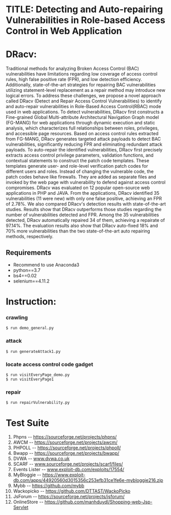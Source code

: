 # TITLE: Detecting and Auto-repairing Vulnerabilities in Role-based Access Control in Web Application

# DRacv:
Traditional methods for analyzing Broken Access Control (BAC) vulnerabilities have limitations regarding low coverage of access control rules, high false positive rate (FPR), and low detection efficiency. Additionally, state-of-the-art strategies for repairing BAC vulnerabilities utilizing statement-level replacement as a repair method may introduce new logical errors. To address these challenges, we propose a novel approach called DRacv (Detect and Repair Access Control Vulnerabilities) to identify and auto-repair vulnerabilities in Role-Based Access Control(RBAC) mode used in web applications. To detect vulnerabilities, DRacv first constructs a Fine-grained Global Multi-attribute Architectural Navigation Graph model (FG-MANG) for web applications through dynamic execution and static analysis, which characterizes full relationships between roles, privileges, and accessible page resources. Based on access control rules extracted from FG-MANG, DRacv generates targeted attack payloads to detect BAC vulnerabilities, significantly reducing FPR and eliminating redundant attack payloads. To auto-repair the identified vulnerabilities, DRacv first precisely extracts access control privilege parameters, validation functions, and contextual statements to construct the patch code templates. These templates generate user- and role-level verification patch codes for different users and roles. Instead of changing the vulnerable code, the patch codes behave like firewalls. They are added as separate files and invoked by the web page with vulnerability to defend against access control compromises. DRacv was evaluated on 12 popular open-source web applications in PHP and JAVA. From the applications, DRacv identified 35 vulnerabilities (11 were new) with only one false positive, achieving an FPR of 2.78%. We also compared DRacv's detection results with state-of-the-art studies. Results show that DRacv outperforms those studies regarding the number of vulnerabilities detected and FPR. Among the 35 vulnerabilities detected, DRacv automatically repaired 34 of them, achieving a repairate of 97.14%. The evaluation results also show that DRacv auto-fixed 18% and 70% more vulnerabilities than the two state-of-the-art auto repairing methods, respectively.

## Requirements

- Recommend to use Anaconda3 
- python==3.7
- bs4==0.02
- selenium==4.11.2



# Instruction:
### crawling
    $ run demo_general.py
### attack
    $ run generateAttack1.py
### locate access control code gadget 
    $ run visitEveryPage_demo.py
    $ run visitEveryPage1
### repair
    $ run repairVulnerability.py 


# Test Suite 
1. Phpns -- https://sourceforge.net/projects/phpns/
2. AWCM -- https://sourceforge.net/projects/awcm/
3. PHPOLL -- https://sourceforge.net/projects/phpoll/
4. Bwapp -- https://sourceforge.net/projects/bwapp/
5. DVWA -- www.dvwa.co.uk
6. SCARF -- www.sourceforge.net/projects/scarf/files/
7. Events Lister -- www.exploit-db.com/exploits/17554/
8. MyBloggie -- https://www.exploit-db.com/apps/44920560d3015356c253efb31ce1fe6e-mybloggie216.zip
9. Mybb -- https://github.com/mybb
10. Wackopicko -- https://github.com/DTTAST/WackoPicko
11. JsForum -- https://sourceforge.net/projects/jsforum/
12. OnlineStore -- https://github.com/manhduydl/Shopping-web-Jsp-Servlet
